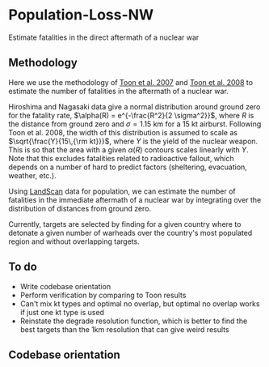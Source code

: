 # Population-Loss-NW
Estimate fatalities in the direct aftermath of a nuclear war


## Methodology
Here we use the methodology of [Toon et al. 2007](https://acp.copernicus.org/articles/7/1973/2007/acp-7-1973-2007.pdf) and [Toon et al. 2008](https://pubs.aip.org/physicstoday/article/61/12/37/393240/Environmental-consequences-of-nuclear-warA) to estimate the number of fatalities in the aftermath of a nuclear war.

Hiroshima and Nagasaki data give a normal distribution around ground zero for the fatality rate, $\alpha(R) = e^{-\frac{R^2}{2 \sigma^2}}$, where $R$ is the distance from ground zero and $\sigma=1.15$ km for a 15 kt airburst. Following Toon et al. 2008, the width of this distribution is assumed to scale as $\sqrt{\frac{Y}{15\,{\rm kt}}}$, where $Y$ is the yield of the nuclear weapon. This is so that the area with a given $\alpha(R)$ contours scales linearly with $Y$. Note that this excludes fatalities related to radioactive fallout, which depends on a number of hard to predict factors (sheltering, evacuation, weather, etc.).

Using [LandScan](https://landscan.ornl.gov/) data for population, we can estimate the number of fatalities in the immediate aftermath of a nuclear war by integrating over the distribution of distances from ground zero.

Currently, targets are selected by finding for a given country where to detonate a given number of warheads over the country's most populated region and without overlapping targets.

## To do
* Write codebase orientation
* Perform verification by comparing to Toon results
* Can't mix kt types and optimal no overlap, but optimal no overlap works if just one kt type is used
* Reinstate the degrade resolution function, which is better to find the best targets than the 1km resolution that can give weird results

## Codebase orientation